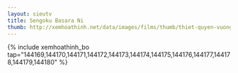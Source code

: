 ```yaml
---
layout: sieutv
title: Sengoku Basara Ni
thumb: http://xemhoathinh.net/data/images/films/thumb/thiet-quyen-vuong-sengoku-basara-ni-2009.jpg
---
```

{% include xemhoathinh_bo tap="144169,144170,144171,144172,144173,144174,144175,144176,144177,144178,144179,144180" %} 
